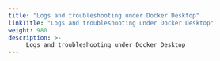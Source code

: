 ```yaml
---
title: "Logs and troubleshooting under Docker Desktop"
linkTitle: "Logs and troubleshooting under Docker Desktop"
weight: 980
description: >-
     Logs and troubleshooting under Docker Desktop
---
```

